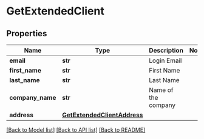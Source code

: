 # GetExtendedClient

## Properties
Name | Type | Description | Notes
------------ | ------------- | ------------- | -------------
**email** | **str** | Login Email | 
**first_name** | **str** | First Name | 
**last_name** | **str** | Last Name | 
**company_name** | **str** | Name of the company | 
**address** | [**GetExtendedClientAddress**](GetExtendedClientAddress.md) |  | 

[[Back to Model list]](../README.md#documentation-for-models) [[Back to API list]](../README.md#documentation-for-api-endpoints) [[Back to README]](../README.md)


